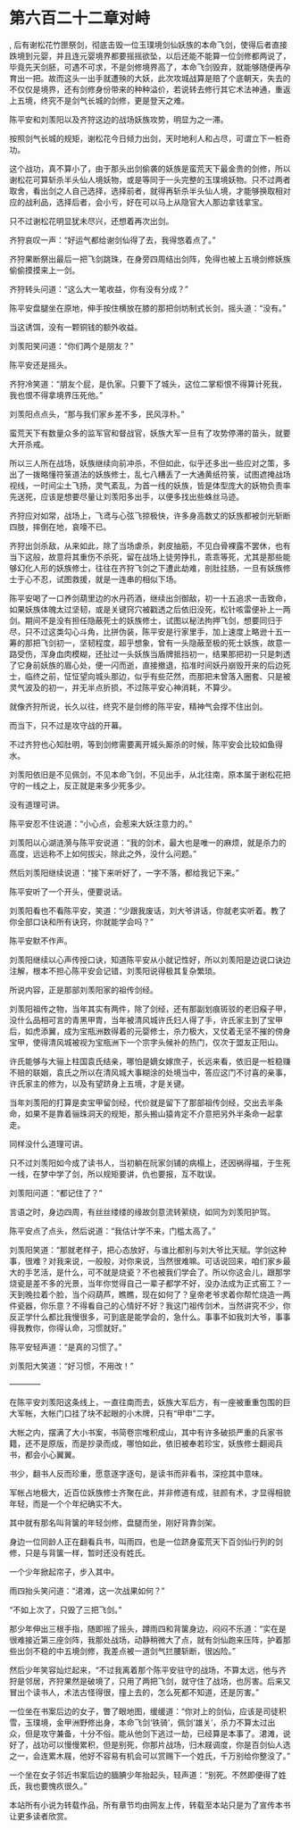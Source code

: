 # 第六百二十二章对峙
,  后有谢松花竹匣祭剑，彻底击毁一位玉璞境剑仙妖族的本命飞剑，使得后者直接跌境到元婴，并且连元婴境界都要摇摇欲坠，以后还能不能算一位剑修都两说了，毕竟先天剑胚，可遇不可求，不是剑修境界高了，本命飞剑毁弃，就能够随便再孕育出一把。故而这头一出手就遭殃的大妖，此次攻城战算是赔了个底朝天，失去的不仅仅是境界，还有剑修身份带来的种种溢价，若说转去修行其它术法神通，重返上五境，终究不是剑气长城的剑修，更是登天之难。
   陈平安和刘羡阳以及齐狩这边的战场妖族攻势，明显为之一滞。
   按照剑气长城的规矩，谢松花今日倾力出剑，天时地利人和占尽，可谓立下一桩奇功。
   这个战功，真不算小了，由于那头出剑偷袭的妖族是蛮荒天下最金贵的剑修，所以谢松花可算斩杀半头仙人境妖物，或是等同于一头完整的玉璞境妖物。只不过两者取舍，看出剑之人自己选择，选择前者，就得再斩杀半头仙人境，才能够换取相对应的战利品，选择后者，会小亏，好在可以马上从隐官大人那边拿钱拿宝。
   只不过谢松花明显犹未尽兴，还想着再次出剑。
   齐狩哀叹一声：“好运气都给谢剑仙得了去，我得悠着点了。”
   齐狩果断祭出最后一把飞剑跳珠，在身旁四周结出剑阵，免得也被上五境剑修妖族偷偷摸摸来上一剑。
   齐狩转头问道：“这么大一笔收益，你有没有分成？”
   陈平安盘腿坐在原地，伸手按住横放在膝的那把剑坊制式长剑，摇头道：“没有。”
   当这诱饵，没有一颗铜钱的额外收益。
   刘羡阳笑问道：“你们两个是朋友？”
   陈平安还是摇头。
   齐狩冷笑道：“朋友个屁，是仇家。只要下了城头，这位二掌柜恨不得算计死我，我也恨不得拿境界压死他。”
   刘羡阳点点头，“那与我们家乡差不多，民风淳朴。”
   蛮荒天下有数量众多的监军官和督战官，妖族大军一旦有了攻势停滞的苗头，就要大开杀戒。
   所以三人所在战场，妖族继续向前冲杀，不但如此，似乎还多出一些应对之策，多出了一拨略懂符箓道法的妖族修士，乱七八糟丢了一大通黄纸符箓，试图遮掩战场视线，一时间尘土飞扬，灵气紊乱，为首一线的妖族，皆是体型庞大的妖物负责率先送死，应该是想要尽量让刘羡阳多出手，以便多找出些蛛丝马迹。
   齐狩应对如常，战场上，飞鸢与心弦飞掠极快，许多身高数丈的妖族都被剑光斩断四肢，摔倒在地，哀嚎不已。
   齐狩出剑杀敌，从来如此，除了当场虐杀，剥皮抽筋，不见白骨裸露不罢休，也有当下这般，故意将其重伤不杀死，留在战场上徒劳挣扎，乖乖等死，尤其是那些能够幻化人形的妖族修士，往往在齐狩飞剑之下遭此劫难，剖肚挂肠，一旦有妖族修士于心不忍，试图救援，就是一连串的相似下场。
   陈平安喝了一口养剑葫里边的水丹药酒，继续出剑御敌，初一十五追求一击致命，如果妖族体魄太过坚韧，或是关键窍穴被戳透之后依旧没死，松针咳雷便补上一两剑。期间不是没有担任隐蔽死士的妖族修士，试图以秘法拘押飞剑，想要同归于尽，只不过这类勾心斗角，比拼伪装，陈平安是行家里手，加上速度上略逊十五一筹的那把飞剑初一，坚韧程度，超乎想象，曾有一头隐蔽至极的死士妖族，故意一路受伤，浑身血肉模糊，还扯过一头妖族当盾牌抵挡初一，结果那把初一只是刺透了它身前妖族的眉心处，便一闪而逝，直接撤退，掐准时间妖丹崩毁开来的后边死士，临终之前，怔怔望向城头那边，似乎有些茫然，而那把未曾落入圈套、只是被灵气波及的初一，并无半点折损，不过陈平安心神消耗，不算少。
   就像齐狩所说，长久以往，终究不是剑修的陈平安，精神气会撑不住出剑。
   而当下，只不过是攻守战的开幕。
   不过齐狩也心知肚明，等到剑修需要离开城头厮杀的时候，陈平安会比较如鱼得水。
   刘羡阳依旧是不见佩剑，不见本命飞剑，不见出手，从北往南，原本属于谢松花把守的一线之上，反正就是来多少死多少。
   没有道理可讲。
   陈平安忍不住说道：“小心点，会惹来大妖注意力的。”
   刘羡阳以心湖涟漪与陈平安说道：“我的剑术，最大也是唯一的麻烦，就是杀力的高度，远远称不上如何拔尖，除此之外，没什么问题。”
   然后刘羡阳继续说道：“接下来听好了，一字不落，都给我记下来。”
   陈平安听了一个开头，便要说话。
   刘羡阳看也不看陈平安，笑道：“少跟我废话，刘大爷讲话，你就老实听着。教了你全部口诀和所有诀窍，你就能学会吗？”
   陈平安默不作声。
   刘羡阳继续以心声传授口诀，知道陈平安从小就记性好，所以刘羡阳是边说口诀边注解，根本不担心陈平安会记错，刘羡阳说得极其复杂繁琐。
   所说内容，正是那部刘羡阳家的祖传剑经。
   刘羡阳祖传之物，当年其实有两件，除了剑经，还有那副划痕斑驳的老旧瘊子甲，没什么品相可言的青黑甲胄，当年被清风城许氏妇人得了手，许氏家主到了宝甲后，如虎添翼，成为宝瓶洲数得着的元婴修士，杀力极大，又仗着无坚不摧的傍身宝甲，使得清风城被视为宝瓶洲下一个宗字头候补的热门，仅次于盟友正阳山。
   许氏能够与大骊上柱国袁氏结亲，哪怕是嫡女嫁庶子，长远来看，依旧是一桩稳赚不赔的联姻，袁氏之所以在清风城大事糊涂的处境当中，答应这门不讨喜的亲事，许氏家主的修为，以及有望跻身上五境，才是关键。
   当年刘羡阳的打算是卖宝甲留剑经，代价就是留下了那部祖传剑经，交出去半条命，如果不是靠着骊珠洞天的规矩，那头搬山猿肯定不介意把另外半条命一起拿走。
   同样没什么道理可讲。
   只不过刘羡阳如今成了读书人，当初躺在阮家剑铺的病榻上，还因祸得福，于生死一线，在梦中学了剑，所以规矩要讲，仇也要报，互不耽误。
   刘羡阳问道：“都记住了？”
   言语之时，身边四周，有丝丝缕缕的缘故剑意流转萦绕，如同为刘羡阳护驾。
   陈平安点了点头，然后说道：“我估计学不来，门槛太高了。”
   刘羡阳笑道：“那就老样子，把心态放好，与谁比都别与刘大爷比天赋。学剑这种事，很难？对我来说，一般般，对你来说，当然很难嘛。可话说回来，咱们家乡最大的手艺活，是什么，可不就是烧瓷？不也被我们学会了。所以你这会儿，跟那学烧瓷是差不多的光景，当年你觉得自己一辈子都学不好，没办法成为正式窑工？一天到晚拉着个脸，当个闷葫芦，瞧瞧，现在如何了？皇帝老爷求着你帮忙烧造一两件瓷器，你乐意？不得看自己的心情好不好？我这门祖传剑术，当然讲究不少，你反正学什么都比我慢很多，可到底是能学会的，急什么。事事不如我刘大爷，事事得我教你，你得认命，习惯就好。”
   陈平安轻声道：“是真的习惯了。”
   刘羡阳大笑道：“好习惯，不用改！”
   ————
   在陈平安刘羡阳这条线上，一直往南而去，妖族大军后方，有一座被重重包围的巨大军帐，大帐门口挂了块不起眼的小木牌，只有“甲申”二字。
   大帐之内，摆满了大小书案，书简卷宗堆积成山，其中有许多破损严重的兵家书籍，还不是原版，而是抄录而成，哪怕如此，依旧被奉若珍宝，妖族修士翻阅兵书，都会小心翼翼。
   书少，翻书人反而珍重，愿意逐字逐句，是读书而非看书，深挖其中意味。
   军帐占地极大，近百位妖族修士齐聚在此，并非修道有成，驻颜有术，才显得相貌年轻，而是一个个年纪确实不大。
   其中就有那名叫背箧的年轻剑修，盘腿而坐，刚好背靠剑架。
   身边一位同龄人正在翻看兵书，叫雨四，也是一位跻身蛮荒天下百剑仙行列的剑修，只是与背箧一样，暂时还没有姓氏。
   一个少年掀起帘子，步入其中。
   雨四抬头笑问道：“涒滩，这一次战果如何？”
   “不如上次了，只毁了三把飞剑。”
   那少年伸出三根手指，随即摇了摇头，蹲雨四和背箧身边，闷闷不乐道：“实在是很难接近第三座剑阵，我那处战场，动静稍微大了点，就有剑仙跑来压阵，护着那些出剑不稳的中五境剑修，我差点被一道剑气拦腰斩断，很凶险。”
   然后少年笑容灿烂起来，“不过我离着那个陈平安驻守的战场，不算太远，他与齐狩是邻居，齐狩果然是破境了，只用了两把飞剑，就守住了战场，也厉害。后来又冒出个读书人，术法古怪得很，撞上去的，怎么死都不知道，还是厉害。”
   一位坐在书案后边的女子，瞥了眼地图，缓缓道：“你对上的剑仙，应该是司徒积雪，玉璞境，金甲洲野修出身，本命飞剑‘铁骑’，佩剑‘雄关’，杀力不算太过出众，但是攻守兼备，十分不俗。能从他剑下逃过一劫，已经算是本事了。涒滩，说好了，战功可以慢慢累积，但是别死，你那片战场，归木屐调度，你是百剑仙人选之一，会连累木屐，他好不容易有机会可以赏赐下一个姓氏，千万别给你整没了。”
   一个坐在女子邻近书案后边的腼腆少年抬起头，轻声道：“别死。不然即便得了姓氏，我也要愧疚很久。”
  本站所有小说为转载作品，所有章节均由网友上传，转载至本站只是为了宣传本书让更多读者欣赏。